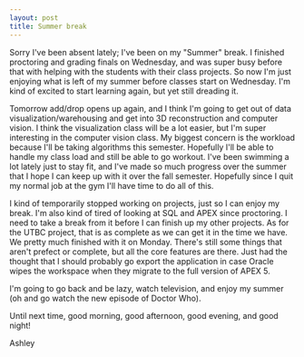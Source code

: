 ```yaml
---
layout: post
title: Summer break
---
```


Sorry I've been absent lately; I've been on my "Summer" break. I finished proctoring and grading finals on Wednesday, and was super busy before that  with helping with the students with their class projects. So now I'm just enjoying what is left of my summer before classes start on Wednesday. I'm kind of excited to start learning again, but yet still dreading it.

Tomorrow add/drop opens up again, and I think I'm going to get out of data visualization/warehousing and get into 3D reconstruction and computer vision. I think the visualization class will be a lot easier, but I'm super interesting in the computer vision class. My biggest concern is the workload because I'll be taking algorithms this semester. Hopefully I'll be able to handle my class load and still be able to go workout. I've been swimming a lot lately just to stay fit, and I've made so much progress over the summer that I hope I can keep up with it over the fall semester. Hopefully since I quit my normal job at the gym I'll have time to do all of this.

I kind of temporarily stopped working on projects, just so I can enjoy my break. I'm also kind of tired of looking at SQL and APEX since proctoring. I need to take a break from it before I can finish up my other projects. As for the UTBC project, that is as complete as we can get it in the time we have. We pretty much finished with it on Monday. There's still some things that aren't prefect or complete, but all the core features are there. Just had the thought that I should probably go export the application in case Oracle wipes the workspace when they migrate to the full version of APEX 5.

I'm going to go back and be lazy, watch television, and enjoy my summer (oh and go watch the new episode of Doctor Who).

Until next time, good morning, good afternoon, good evening, and good night!

Ashley